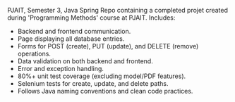 PJAIT, Semester 3, Java Spring
Repo containing a completed projet created during 'Programming Methods' course at PJAIT. Includes:
- Backend and frontend communication.
- Page displaying all database entries.
- Forms for POST (create), PUT (update), and DELETE (remove) operations.
- Data validation on both backend and frontend.
- Error and exception handling.
- 80%+ unit test coverage (excluding model/PDF features).
- Selenium tests for create, update, and delete paths.
- Follows Java naming conventions and clean code practices.
